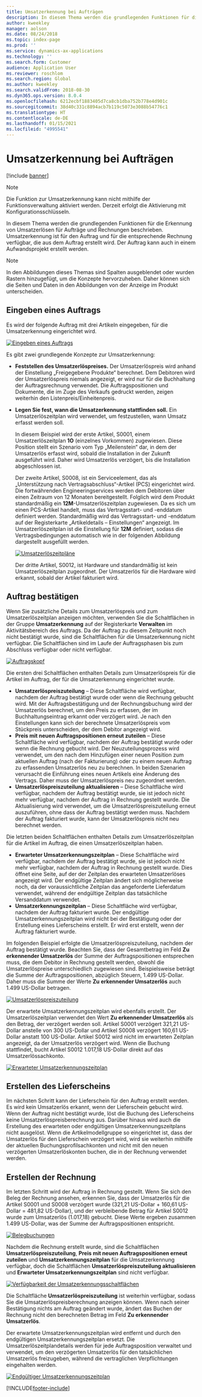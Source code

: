 ```yaml
---
title: Umsatzerkennung bei Aufträgen
description: In diesem Thema werden die grundlegenden Funktionen für die Erkennung von Umsatzerlösen für Aufträge und Rechnungen beschrieben. Umsatzerkennung ist für den Auftrag und für die entsprechende Rechnung verfügbar, die aus dem Auftrag erstellt wird.
author: kweekley
manager: aolson
ms.date: 08/24/2018
ms.topic: index-page
ms.prod: ''
ms.service: dynamics-ax-applications
ms.technology: ''
ms.search.form: Customer
audience: Application User
ms.reviewer: roschlom
ms.search.region: Global
ms.author: kweekley
ms.search.validFrom: 2018-08-30
ms.dyn365.ops.version: 8.0.4
ms.openlocfilehash: 6212ecbf1883405d7ca8cb1dba752b778e4d901c
ms.sourcegitcommit: 38d40c331c8894acb7b119c5073e3088b54776c1
ms.translationtype: HT
ms.contentlocale: de-DE
ms.lasthandoff: 01/15/2021
ms.locfileid: "4995541"
---
```

# <a name="revenue-recognition-on-sales-orders"></a>Umsatzerkennung bei Aufträgen

[!include [banner](../includes/banner.md)]

> [!NOTE]
> Die Funktion zur Umsatzerkennung kann nicht mithilfe der Funktionsverwaltung aktiviert werden. Derzeit erfolgt die Aktivierung mit Konfigurationsschlüsseln.

In diesem Thema werden die grundlegenden Funktionen für die Erkennung von Umsatzerlösen für Aufträge und Rechnungen beschrieben. Umsatzerkennung ist für den Auftrag und für die entsprechende Rechnung verfügbar, die aus dem Auftrag erstellt wird. Der Auftrag kann auch in einem Aufwandsprojekt erstellt werden.

> [!NOTE]
> In den Abbildungen dieses Themas sind Spalten ausgeblendet oder wurden Rastern hinzugefügt, um die Konzepte hervorzuheben. Daher können sich die Seiten und Daten in den Abbildungen von der Anzeige im Produkt unterscheiden.

## <a name="enter-a-sales-order"></a>Eingeben eines Auftrags

Es wird der folgende Auftrag mit drei Artikeln eingegeben, für die Umsatzerkennung eingerichtet wird.

[![Eingeben eines Auftrags](./media/revenue-recognition-so-basic-sales-order-header.png)](./media/revenue-recognition-so-basic-sales-order-header.png)

Es gibt zwei grundlegende Konzepte zur Umsatzerkennung:

- **Feststellen des Umsatzerlöspreises.** Der Umsatzerlöspreis wird anhand der Einstellung „Freigegebene Produkte“ berechnet. Dem Debitoren wird der Umsatzerlöspreis niemals angezeigt, er wird nur für die Buchhaltung der Auftragsrechnung verwendet. Die Auftragspositionen und Dokumente, die im Zuge des Verkaufs gedruckt werden, zeigen weiterhin den Listenpreis/Einheitenpreis.
- **Legen Sie fest, wann die Umsatzerkennung stattfinden soll.** Ein Umsatzerlöszeitplan wird verwendet, um festzustellen, wann Umsatz erfasst werden soll.

    In diesem Beispiel wird der erste Artikel, S0001, einem Umsatzerlöszeitplan **1O** (einzelnes Vorkommen) zugewiesen. Diese Position stellt ein Szenario vom Typ „Meilenstein“ dar, in dem der Umsatzerlös erfasst wird, sobald die Installation in der Zukunft ausgeführt wird. Daher wird Umsatzerlös verzögert, bis die Installation abgeschlossen ist.

    Der zweite Artikel, S0008, ist ein Serviceelement, das als „Unterstützung nach Vertragsabschluss“-Artikel (PCS) eingerichtet wird. Die fortwährenden Engineeringservices werden dem Debitoren über einen Zeitraum von 12 Monaten bereitgestellt. Folglich wird dem Produkt standardmäßig ein **12M**-Umsatzerlöszeitplan zugewiesen. Da es sich um einen PCS-Artikel handelt, muss das Vertragsstart- und -enddatum definiert werden. Standardmäßig wird das Vertragsstart- und -enddatum auf der Registerkarte „Artikeldetails – Einstellungen“ angezeigt. Im Umsatzerlöszeitplan ist die Einstellung für **12M** definiert, sodass die Vertragsbedingungen automatisch wie in der folgenden Abbildung dargestellt ausgefüllt werden.

    [![Umsatzerlöszeitpläne](./media/revenue-recognition-so-basic-revenue-schedules.png)](./media/revenue-recognition-so-basic-revenue-schedules.png)

    Der dritte Artikel, S0012, ist Hardware und standardmäßig ist kein Umsatzerlöszeitplan zugeordnet. Der Umsatzerlös für die Hardware wird erkannt, sobald der Artikel fakturiert wird.

## <a name="confirm-the-sales-order"></a>Auftrag bestätigen

Wenn Sie zusätzliche Details zum Umsatzerlöspreis und zum Umsatzerlöszeitplan anzeigen möchten, verwenden Sie die Schaltflächen in der Gruppe **Umsatzerkennung** auf der Registerkarte **Verwalten** im Aktivitätsbereich des Auftrags. Da der Auftrag zu diesem Zeitpunkt noch nicht bestätigt wurde, sind die Schaltflächen für die Umsatzerkennung nicht verfügbar. Die Schaltflächen sind im Laufe der Auftragsphasen bis zum Abschluss verfügbar oder nicht verfügbar.

[![Auftragskopf](./media/revenue-recognition-so-basic-sales-order-header-02.png)](./media/revenue-recognition-so-basic-sales-order-header-02.png)

Die ersten drei Schaltflächen enthalten Details zum Umsatzerlöspreis für die Artikel im Auftrag, der für die Umsatzerkennung eingerichtet wurde.

- **Umsatzerlöspreiszuteilung** – Diese Schaltfläche wird verfügbar, nachdem der Auftrag bestätigt wurde oder wenn die Rechnung gebucht wird. Mit der Auftragsbestätigung und der Rechnungsbuchung wird der Umsatzerlös berechnet, um den Preis zu erfassen, der im Buchhaltungseintrag erkannt oder verzögert wird. Je nach den Einstellungen kann sich der berechnete Umsatzerlöspreis vom Stückpreis unterscheiden, der dem Debitor angezeigt wird.
- **Preis mit neuen Auftragspositionen erneut zuteilen** – Diese Schaltfläche wird verfügbar, nachdem der Auftrag bestätigt wurde oder wenn die Rechnung gebucht wird. Der Neuzuteilungsprozess wird verwendet, um den nach dem Hinzufügen einer neuen Position zum aktuellen Auftrag (nach der Fakturierung) oder zu einem neuen Auftrag zu erfassenden Umsatzerlös neu zu berechnen. In beiden Szenarien verursacht die Einführung eines neuen Artikels eine Änderung des Vertrags. Daher muss der Umsatzerlöspreis neu zugeordnet werden.
- **Umsatzerlöspreiszuteilung aktualisieren** – Diese Schaltfläche wird verfügbar, nachdem der Auftrag bestätigt wurde, sie ist jedoch nicht mehr verfügbar, nachdem der Auftrag in Rechnung gestellt wurde. Die Aktualisierung wird verwendet, um die Umsatzerlöspreiszuteilung erneut auszuführen, ohne dass der Auftrag bestätigt werden muss. Nachdem der Auftrag fakturiert wurde, kann der Umsatzerlöspreis nicht neu berechnet werden.

Die letzten beiden Schaltflächen enthalten Details zum Umsatzerlöszeitplan für die Artikel im Auftrag, die einen Umsatzerlöszeitplan haben.

- **Erwarteter Umsatzerkennungszeitplan** – Diese Schaltfläche wird verfügbar, nachdem der Auftrag bestätigt wurde, sie ist jedoch nicht mehr verfügbar, nachdem der Auftrag in Rechnung gestellt wurde. Dies öffnet eine Seite, auf der der Zeitplan des erwarteten Umsatzerlöses angezeigt wird. Der endgültige Zeitplan ändert sich möglicherweise noch, da der voraussichtliche Zeitplan das angeforderte Lieferdatum verwendet, während der endgültige Zeitplan das tatsächliche Versanddatum verwendet.
- **Umsatzerkennungszeitplan** – Diese Schaltfläche wird verfügbar, nachdem der Auftrag fakturiert wurde. Der endgültige Umsatzerkennungszeitplan wird nicht bei der Bestätigung oder der Erstellung eines Lieferscheins erstellt. Er wird erst erstellt, wenn der Auftrag fakturiert wurde.

Im folgenden Beispiel erfolgte die Umsatzerlöspreiszuteilung, nachdem der Auftrag bestätigt wurde. Beachten Sie, dass der Gesamtbetrag im Feld **Zu erkennender Umsatzerlös** der Summe der Auftragspositionen entsprechen muss, die dem Debitor in Rechnung gestellt werden, obwohl die Umsatzerlöspreise unterschiedlich zugewiesen sind. Beispielsweise beträgt die Summe der Auftragspositionen, abzüglich Steuern, 1.499 US-Dollar. Daher muss die Summe der Werte **Zu erkennender Umsatzerlös** auch 1.499 US-Dollar betragen.

[![Umsatzerlöspreiszuteilung](./media/revenue-recognition-so-basic-revenue-price-allocation.png)](./media/revenue-recognition-so-basic-revenue-price-allocation.png)

Der erwartete Umsatzerkennungszeitplan wird ebenfalls erstellt. Der Umsatzerlöszeitplan verwendet den Wert **Zu erkennender Umsatzerlös** als den Betrag, der verzögert werden soll. Artikel S0001 verzögert 321,21 US-Dollar anstelle von 300 US-Dollar und Artikel S0008 verzögert 160,61 US-Dollar anstatt 100 US-Dollar. Artikel S0012 wird nicht im erwarteten Zeitplan angezeigt, da der Umsatzerlös verzögert wird. Wenn die Buchung stattfindet, bucht Artikel S0012 1.017,18 US-Dollar direkt auf das Umsatzerlössachkonto.

[![Erwarteter Umsatzerkennungszeitplan](./media/revenue-recognition-so-basic-expected-rev-rec-schedule.png)](./media/revenue-recognition-so-basic-expected-rev-rec-schedule.png)

## <a name="create-the-packing-slip"></a>Erstellen des Lieferscheins

Im nächsten Schritt kann der Lieferschein für den Auftrag erstellt werden. Es wird kein Umsatzerlös erkannt, wenn der Lieferschein gebucht wird. Wenn der Auftrag nicht bestätigt wurde, löst die Buchung des Lieferscheins keine Umsatzerlöspreisberechnung aus. Darüber hinaus wird auch die Erstellung des erwarteten oder endgültigen Umsatzerkennungszeitplans nicht ausgelöst. Wenn die Artikelmodellgruppe so eingerichtet ist, dass der Umsatzerlös für den Lieferschein verzögert wird, wird sie weiterhin mithilfe der aktuellen Buchungsprofilsachkonten und nicht mit den neuen verzögerten Umsatzerlöskonten buchen, die in der Rechnung verwendet werden.

## <a name="create-the-invoice"></a>Erstellen der Rechnung

Im letzten Schritt wird der Auftrag in Rechnung gestellt. Wenn Sie sich den Beleg der Rechnung ansehen, erkennen Sie, dass der Umsatzerlös für die Artikel S0001 und S0008 verzögert wurde (321,21 US-Dollar + 160,61 US-Dollar = 481,82 US-Dollar), und der verbleibende Betrag für Artikel S0012 wurde zum Umsatzerlös (1.017,18) gebucht. Diese Werte ergeben zusammen 1.499 US-Dollar, was der Summe der Auftragspositionen entspricht.

[![Belegbuchungen](./media/revenue-recognition-so-voucher-transactions.png)](./media/revenue-recognition-so-voucher-transactions.png)

Nachdem die Rechnung erstellt wurde, sind die Schaltflächen **Umsatzerlöspreiszuteilung**, **Preis mit neuen Auftragspositionen erneut zuteilen** und **Umsatzerkennungszeitplan** für die Umsatzerkennung verfügbar, doch die Schaltflächen **Umsatzerlöspreiszuteilung aktualisieren** und **Erwarteter Umsatzerkennungszeitplan** sind nicht verfügbar.

[![Verfügbarkeit der Umsatzerkennungsschaltflächen](./media/revenue-recognition-so-basic-after-invoice-buttons.png)](./media/revenue-recognition-so-basic-after-invoice-buttons.png)

Die Schaltfläche **Umsatzerlöspreiszuteilung** ist weiterhin verfügbar, sodass Sie die Umsatzerlöspreisberechnung anzeigen können. Wenn nach seiner Bestätigung nichts am Auftrag geändert wurde, ändert das Buchen der Rechnung nicht den berechneten Betrag im Feld **Zu erkennender Umsatzerlös**.

Der erwartete Umsatzerkennungszeitplan wird entfernt und durch den endgültigen Umsatzerkennungszeitplan ersetzt. Die Umsatzerlöszeitplandetails werden für jede Auftragsposition verwaltet und verwendet, um den verzögerten Umsatzerlös für den tatsächlichen Umsatzerlös freizugeben, während die vertraglichen Verpflichtungen eingehalten werden.

[![Endgültiger Umsatzerkennungszeitplan](./media/revenue-recognition-so-revenue-recognition-schedule.png)](./media/revenue-recognition-so-revenue-recognition-schedule.png)


[!INCLUDE[footer-include](../../includes/footer-banner.md)]